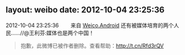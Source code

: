 layout: weibo
date: 2012-10-04 23:25:36
---
<meta name="referrer" content="no-referrer" />

2012-10-04 23:25:36  &nbsp;&nbsp;&nbsp;&nbsp;&nbsp;&nbsp; 来自 <a href="http://app.weibo.com/t/feed/l4RWD" rel="nofollow">Weico.Android</a>
还有被媒体培育的两个人民……//@王利芬:媒体也是两个中国！
>  抱歉，此微博已被作者删除。查看帮助：http://t.cn/Rfd3rQV
